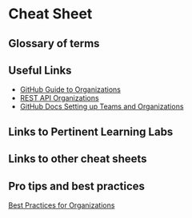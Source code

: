 # Cheat Sheet

## Glossary of terms

## Useful Links
- [GitHub Guide to Organizations](https://resources.github.com/downloads/github-guide-to-organizations.pdf)
- [REST API Organizations](https://docs.github.com/en/free-pro-team@latest/rest/reference/orgs)
- [GitHub Docs Setting up Teams and Organizations](https://docs.github.com/en/free-pro-team@latest/github/setting-up-and-managing-organizations-and-teams)

## Links to Pertinent Learning Labs

## Links to other cheat sheets

## Pro tips and best practices
<!-- review best practices; engineering/implementation to assist with general engineering implementation, QOL type things 
\[ ] do and do not list?
\[ ] common errors?
\[ ] shameless plug for implementation team? -->
[Best Practices for Organizations](https://github.community/t/best-practices-for-organizations/10205)

